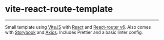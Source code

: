 # vite-react-route-template

***

Small template using [ViteJS](https://vitejs.dev) with [React](https://reactjs.org) and [React-router v6](https://reactrouter.com). Also comes with [Storybook](https://storybook.js.org) and [Axios](https://axios-http.com). Includes Prettier and a basic linter config.
